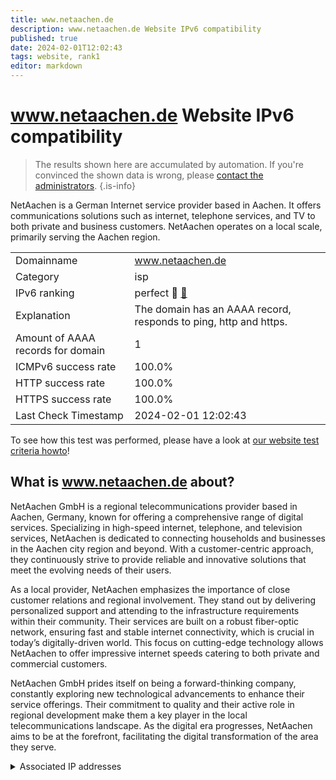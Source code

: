 ```yaml
---
title: www.netaachen.de
description: www.netaachen.de Website IPv6 compatibility
published: true
date: 2024-02-01T12:02:43
tags: website, rank1
editor: markdown
---
```


# www.netaachen.de Website IPv6 compatibility

> The results shown here are accumulated by automation. If you're convinced the shown data is wrong, please [contact the administrators](/howto/chat). 
{.is-info}

NetAachen is a German Internet service provider based in Aachen. It offers communications solutions such as internet, telephone services, and TV to both private and business customers. NetAachen operates on a local scale, primarily serving the Aachen region.


|   |   |
| - | - |
| Domainname | www.netaachen.de
| Category | isp |
| IPv6 ranking | perfect :1st_place_medal: [🔗](/howto/ranking) |
| Explanation | The domain has an AAAA record, responds to ping, http and https. |
| Amount of AAAA records for domain | 1 |
| ICMPv6 success rate | 100.0%|
| HTTP success rate | 100.0% |
| HTTPS success rate | 100.0% |
| Last Check Timestamp | 2024-02-01 12:02:43 |

To see how this test was performed, please have a look at [our website test criteria howto](/howto/testcriteria/website)!


## What is www.netaachen.de about?
NetAachen GmbH is a regional telecommunications provider based in Aachen, Germany, known for offering a comprehensive range of digital services. Specializing in high-speed internet, telephone, and television services, NetAachen is dedicated to connecting households and businesses in the Aachen city region and beyond. With a customer-centric approach, they continuously strive to provide reliable and innovative solutions that meet the evolving needs of their users.

As a local provider, NetAachen emphasizes the importance of close customer relations and regional involvement. They stand out by delivering personalized support and attending to the infrastructure requirements within their community. Their services are built on a robust fiber-optic network, ensuring fast and stable internet connectivity, which is crucial in today’s digitally-driven world. This focus on cutting-edge technology allows NetAachen to offer impressive internet speeds catering to both private and commercial customers.

NetAachen GmbH prides itself on being a forward-thinking company, constantly exploring new technological advancements to enhance their service offerings. Their commitment to quality and their active role in regional development make them a key player in the local telecommunications landscape. As the digital era progresses, NetAachen aims to be at the forefront, facilitating the digital transformation of the area they serve.



<details>
<summary>Associated IP addresses</summary>

2001:4dd0:100:1f00:80:0:12:5

</details>
